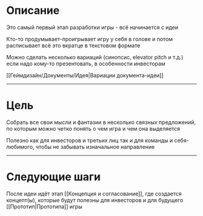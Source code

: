 # Описание
Это самый первый этап разработки игры - всё начинается с идеи

Кто-то продумывает-проигрывает игру у себя в голове и потом расписывает всё это вкратце в текстовом формате

Можно сделать несколько вариаций (синопсис, elevator pitch и т.д.) если надо кому-то презентовать, в особенности инвесторам

[[Геймдизайн/Документы/Идея|Вариации документа-идеи]]

---
# Цель
Собрать все свои мысли и фантазии в несколько связных предложений, по которым можно четко понять о чем игра и чем она выделяется

Полезно как для инвесторов и третьих лиц так и для команды и себя-любимого, чтобы не забывать изначальное направление

---
# Следующие шаги
После идеи идёт этап [[Концепция и согласование]], где создается концепт(ы), которые будут полезны для инвесторов и для будущего [[Прототип|Прототипа]] игры